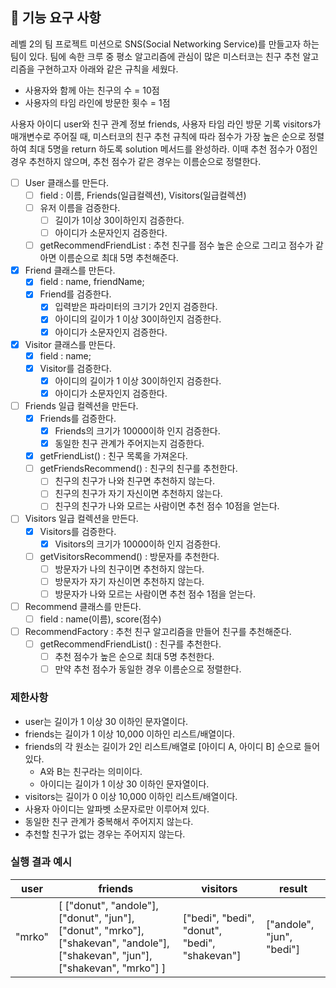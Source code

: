 ## 🚀 기능 요구 사항

레벨 2의 팀 프로젝트 미션으로 SNS(Social Networking Service)를 만들고자 하는 팀이 있다. 팀에 속한 크루 중 평소 알고리즘에 관심이 많은 미스터코는 친구 추천 알고리즘을 구현하고자 아래와 같은 규칙을 세웠다.

- 사용자와 함께 아는 친구의 수 = 10점 
- 사용자의 타임 라인에 방문한 횟수 = 1점

사용자 아이디 user와 친구 관계 정보 friends, 사용자 타임 라인 방문 기록 visitors가 매개변수로 주어질 때, 미스터코의 친구 추천 규칙에 따라 점수가 가장 높은 순으로 정렬하여 최대 5명을 return 하도록 solution 메서드를 완성하라. 이때 추천 점수가 0점인 경우 추천하지 않으며, 추천 점수가 같은 경우는 이름순으로 정렬한다.

- [ ] User 클래스를 만든다.
  - [ ] field : 이름, Friends(일급컬렉션), Visitors(일급컬렉션)
  - [ ] 유저 이름을 검증한다.
    - [ ] 길이가 1이상 30이하인지 검증한다.
    - [ ] 아이디가 소문자인지 검증한다.
  - [ ] getRecommendFriendList : 추천 친구를 점수 높은 순으로 그리고 점수가 같아면 이름순으로 최대 5명 추천해준다. 
- [x] Friend 클래스를 만든다.
  - [x] field : name, friendName;
  - [x] Friend를 검증한다.
    - [x] 입력받은 파라미터의 크기가 2인지 검증한다.
    - [x] 아이디의 길이가 1 이상 30이하인지 검증한다. 
    - [x] 아이디가 소문자인지 검증한다.
- [x] Visitor 클래스를 만든다.
  - [x] field : name;
  - [x] Visitor를 검증한다.
    - [x] 아이디의 길이가 1 이상 30이하인지 검증한다. 
    - [x] 아이디가 소문자인지 검증한다.
- [ ] Friends 일급 컬렉션을 만든다.
  - [x] Friends를 검증한다.
    - [x] Friends의 크기가 10000이하 인지 검증한다. 
    - [x] 동일한 친구 관계가 주어지는지 검증한다.
  - [x] getFriendList() : 친구 목록을 가져온다.
  - [ ] getFriendsRecommend() : 친구의 친구를 추천한다.
    - [ ] 친구의 친구가 나와 친구면 추천하지 않는다.
    - [ ] 친구의 친구가 자기 자신이면 추천하지 않는다.
    - [ ] 친구의 친구가 나와 모르는 사람이면 추천 점수 10점을 얻는다.
- [ ] Visitors 일급 컬렉션을 만든다.
  - [x] Visitors를 검증한다.
    - [x] Visitors의 크기가 10000이하 인지 검증한다. 
  - [ ] getVisitorsRecommend() : 방문자를 추천한다.
    - [ ] 방문자가 나의 친구이면 추천하지 않는다.
    - [ ] 방문자가 자기 자신이면 추천하지 않는다.
    - [ ] 방문자가 나와 모르는 사람이면 추천 점수 1점을 얻는다.
- [ ] Recommend 클래스를 만든다.
  - [ ] field : name(이름), score(점수) 
- [ ] RecommendFactory : 추천 친구 알고리즘을 만들어 친구를 추천해준다. 
  - [ ] getRecommendFriendList() : 친구를 추천한다.
    - [ ] 추천 점수가 높은 순으로 최대 5명 추천한다.
    - [ ] 만약 추천 점수가 동일한 경우 이름순으로 정렬한다.

### 제한사항

- user는 길이가 1 이상 30 이하인 문자열이다.
- friends는 길이가 1 이상 10,000 이하인 리스트/배열이다.
- friends의 각 원소는 길이가 2인 리스트/배열로 [아이디 A, 아이디 B] 순으로 들어있다.
  - A와 B는 친구라는 의미이다.
  - 아이디는 길이가 1 이상 30 이하인 문자열이다.
- visitors는 길이가 0 이상 10,000 이하인 리스트/배열이다.
- 사용자 아이디는 알파벳 소문자로만 이루어져 있다.
- 동일한 친구 관계가 중복해서 주어지지 않는다.
- 추천할 친구가 없는 경우는 주어지지 않는다.

### 실행 결과 예시

| user | friends | visitors | result |
| --- | --- | --- | --- |
| "mrko" | [ ["donut", "andole"], ["donut", "jun"], ["donut", "mrko"], ["shakevan", "andole"], ["shakevan", "jun"], ["shakevan", "mrko"] ] | ["bedi", "bedi", "donut", "bedi", "shakevan"] | ["andole", "jun", "bedi"] |
